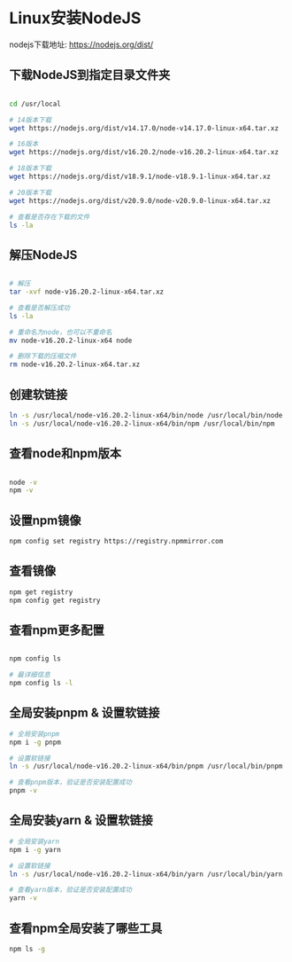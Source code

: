 # Linux安装NodeJS

nodejs下载地址: https://nodejs.org/dist/

## 下载NodeJS到指定目录文件夹

```bash

cd /usr/local

# 14版本下载
wget https://nodejs.org/dist/v14.17.0/node-v14.17.0-linux-x64.tar.xz

# 16版本
wget https://nodejs.org/dist/v16.20.2/node-v16.20.2-linux-x64.tar.xz

# 18版本下载
wget https://nodejs.org/dist/v18.9.1/node-v18.9.1-linux-x64.tar.xz

# 20版本下载
wget https://nodejs.org/dist/v20.9.0/node-v20.9.0-linux-x64.tar.xz

# 查看是否存在下载的文件
ls -la

```

## 解压NodeJS

```bash

# 解压
tar -xvf node-v16.20.2-linux-x64.tar.xz 

# 查看是否解压成功
ls -la

# 重命名为node，也可以不重命名
mv node-v16.20.2-linux-x64 node

# 删除下载的压缩文件
rm node-v16.20.2-linux-x64.tar.xz

```

## 创建软链接

```bash
ln -s /usr/local/node-v16.20.2-linux-x64/bin/node /usr/local/bin/node
ln -s /usr/local/node-v16.20.2-linux-x64/bin/npm /usr/local/bin/npm

```

## 查看node和npm版本

```bash

node -v
npm -v

```

## 设置npm镜像

```bash
npm config set registry https://registry.npmmirror.com
```

## 查看镜像

```bash
npm get registry
npm config get registry
```

## 查看npm更多配置

```bash

npm config ls

# 最详细信息
npm config ls -l

```

## 全局安装pnpm & 设置软链接

```bash
# 全局安装pnpm
npm i -g pnpm

# 设置软链接
ln -s /usr/local/node-v16.20.2-linux-x64/bin/pnpm /usr/local/bin/pnpm

# 查看pnpm版本，验证是否安装配置成功
pnpm -v

```

## 全局安装yarn & 设置软链接

```bash
# 全局安装yarn
npm i -g yarn

# 设置软链接
ln -s /usr/local/node-v16.20.2-linux-x64/bin/yarn /usr/local/bin/yarn

# 查看yarn版本，验证是否安装配置成功
yarn -v

```

## 查看npm全局安装了哪些工具

```bash
npm ls -g

```